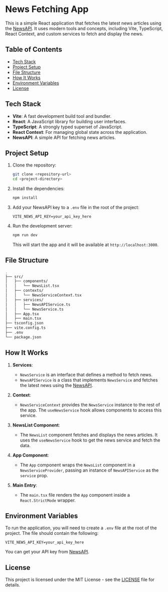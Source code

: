 # News Fetching App

This is a simple React application that fetches the latest news articles using the [NewsAPI](https://newsapi.org/). It uses modern tools and concepts, including Vite, TypeScript, React Context, and custom services to fetch and display the news.

## Table of Contents

- [Tech Stack](#tech-stack)
- [Project Setup](#project-setup)
- [File Structure](#file-structure)
- [How It Works](#how-it-works)
- [Environment Variables](#environment-variables)
- [License](#license)

## Tech Stack

- **Vite**: A fast development build tool and bundler.
- **React**: A JavaScript library for building user interfaces.
- **TypeScript**: A strongly typed superset of JavaScript.
- **React Context**: For managing global state across the application.
- **NewsAPI**: A simple API for fetching news articles.

## Project Setup

1. Clone the repository:

   ```bash
   git clone <repository-url>
   cd <project-directory>
   ```

2. Install the dependencies:

   ```bash
   npm install
   ```

3. Add your NewsAPI key to a `.env` file in the root of the project:

   ```env
   VITE_NEWS_API_KEY=your_api_key_here
   ```

4. Run the development server:

   ```bash
   npm run dev
   ```

   This will start the app and it will be available at `http://localhost:3000`.

## File Structure

```bash
.
├── src/
│   ├── components/
│   │   └── NewsList.tsx
│   ├── contexts/
│   │   └── NewsServiceContext.tsx
│   ├── services/
│   │   ├── NewsAPIService.ts
│   │   └── NewsService.ts
│   ├── App.tsx
│   ├── main.tsx
├── tsconfig.json
├── vite.config.ts
├── .env
└── package.json
```

## How It Works

1. **Services**: 
   - `NewsService` is an interface that defines a method to fetch news.
   - `NewsAPIService` is a class that implements `NewsService` and fetches the latest news using the [NewsAPI](https://newsapi.org/).

2. **Context**: 
   - `NewsServiceContext` provides the `NewsService` instance to the rest of the app. The `useNewsService` hook allows components to access this service.

3. **NewsList Component**:
   - The `NewsList` component fetches and displays the news articles. It uses the `useNewsService` hook to get the news service and fetch the data.

4. **App Component**:
   - The `App` component wraps the `NewsList` component in a `NewsServiceProvider`, passing an instance of `NewsAPIService` as the `service` prop.

5. **Main Entry**:
   - The `main.tsx` file renders the `App` component inside a `React.StrictMode` wrapper.

## Environment Variables

To run the application, you will need to create a `.env` file at the root of the project. The file should contain the following:

```env
VITE_NEWS_API_KEY=your_api_key_here
```

You can get your API key from [NewsAPI](https://newsapi.org/).

## License

This project is licensed under the MIT License - see the [LICENSE](LICENSE) file for details.
